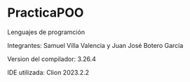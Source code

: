 # PracticaPOO
Lenguajes de programción

Integrantes:
Samuel Villa Valencia y Juan José Botero García

Version del compilador:
3.26.4

IDE utilizada:
Clion 2023.2.2
